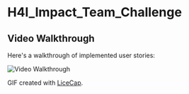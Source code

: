 # H4I_Impact_Team_Challenge

## Video Walkthrough

Here's a walkthrough of implemented user stories:

<img src='https://imgur.com/aU17by4' title='Video Walkthrough' width='' alt='Video Walkthrough' />

GIF created with [LiceCap](http://www.cockos.com/licecap/).
